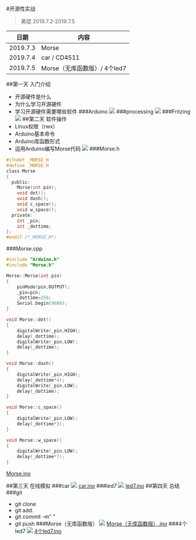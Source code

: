 #开源性实战
> 黄琨
> 2019.7.2-2019.7.5

日期|内容
---|---|
2019.7.3|Morse
2019.7.4|car / CD4511
2019.7.5|Morse（无库函数版）/ 4个led7
##第一天 入门介绍
- 开源硬件是什么
- 为什么学习开源硬件
- 学习开源硬件需要哪些软件
###Arduino
![](./img/a.PNG)
###processing
![](./img/b.PNG)
###Fritzing
![](./img/c.PNG)
##第二天 软件操作
- Linux权限（rwx）
- Arduino基本命令
- Arduino库函数形式
- 运用Arduino编写Morse代码
![](./img/d.PNG)
###Morse.h
```c
#ifndef _MORSE_H
#define _MORSE_H
class Morse
{
  public:
    Morse(int pin);
    void dot();
    void dash();
    void c_space();
    void w_space();
  private:
    int _pin;
    int _dottime;
};
#endif /*_MORSE_H*/
```
###Morse.cpp
```c
#include "Arduino.h"
#include "Morse.h"

Morse::Morse(int pin)
{
	pinMode(pin,OUTPUT);
	_pin=pin;
	_dottime=250;
	Serial.begin(9600); 
}

void Morse::dot()
{
	digitalWrite(_pin,HIGH);
	delay(_dottime);
	digitalWrite(_pin,LOW);
	delay(_dottime);
}

void Morse::dash()
{
	digitalWrite(_pin,HIGH);
	delay(_dottime*4);
	digitalWrite(_pin,LOW);
	delay(_dottime);
}

void Morse::c_space()
{
	digitalWrite(_pin,LOW);
	delay(_dottime*3);
}

void Morse::w_space()
{
	digitalWrite(_pin,LOW);
	delay(_dottime*7);
}
```
[Morse.ino](Morse/Morse.ino)

##第三天 在线模拟
###car
![](img/car模拟图.png)
[car.ino](car/car.ino)
###led7
![](img/CD4511模拟图.png)
[led7.ino](CD4511/CD4511.ino)
##第四天 总结
###git 
- git clone
- git add.
- git commit -m" "
- git push
###Morse（无库函数版）
![](img/Morse模拟图.png)
[Morse（无库函数版）.ino](Morse（无库函数版）/Morse.ino)
###4个led7
![](img/d.png)
[4个led7.ino](4个led7/led.ino)





